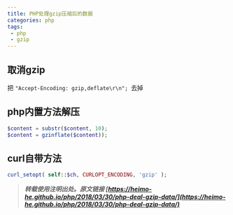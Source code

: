 ```yaml
---
title: PHP处理gzip压缩后的数据
categories: php
tags:
 - php
 - gzip
---
```


## 取消gzip

把 `"Accept-Encoding: gzip,deflate\r\n"; `去掉

## php内置方法解压

```php
$content = substr($content, 10);
$content = gzinflate($content));
```

<!-- more -->

## curl自带方法

```php
curl_setopt( self::$ch, CURLOPT_ENCODING, 'gzip' );
```




> ***转载使用注明出处。原文链接 [https://heimo-he.github.io/php/2018/03/30/php-deal-gzip-data/](https://heimo-he.github.io/php/2018/03/30/php-deal-gzip-data/)***